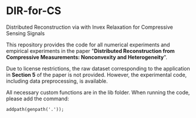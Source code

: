 # DIR-for-CS
Distributed Reconstruction via with Invex Relaxation for Compressive Sensing Signals

This repository provides the code for all numerical experiments and empirical experiments in the paper "**Distributed Reconstruction from Compressive Measurements: Nonconvexity and Heterogeneity**".

Due to license restrictions, the raw dataset corresponding to the application in ​**Section 5** of the paper is not provided. However, the experimental code, including data preprocessing, is available.


All necessary custom functions are in the lib folder. When running the code, please add the command:  

`addpath(genpath('.'));`
